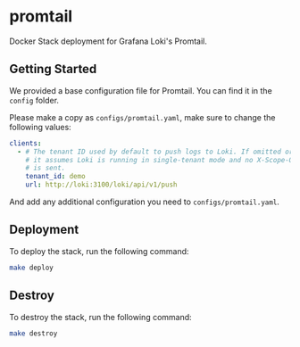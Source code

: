 # promtail
Docker Stack deployment for Grafana Loki's Promtail.

## Getting Started

We provided a base configuration file for Promtail. You can find it in the `config` folder.

Please make a copy as `configs/promtail.yaml`, make sure to change the following values:

```yml
clients:
  - # The tenant ID used by default to push logs to Loki. If omitted or empty
    # it assumes Loki is running in single-tenant mode and no X-Scope-OrgID header
    # is sent.
    tenant_id: demo
    url: http://loki:3100/loki/api/v1/push
```

And add any additional configuration you need to `configs/promtail.yaml`.

## Deployment

To deploy the stack, run the following command:

```sh
make deploy
```

## Destroy

To destroy the stack, run the following command:

```sh
make destroy
```
